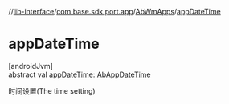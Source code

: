 //[lib-interface](../../../index.md)/[com.base.sdk.port.app](../index.md)/[AbWmApps](index.md)/[appDateTime](app-date-time.md)

# appDateTime

[androidJvm]\
abstract val [appDateTime](app-date-time.md): [AbAppDateTime](../-ab-app-date-time/index.md)

时间设置(The time setting)
